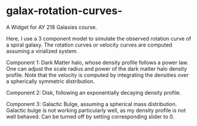 # galax-rotation-curves-
A Widget for AY 218 Galaxies course.

Here, I use a 3 component model to simulate the observed rotation curve of a spiral galaxy. 
The rotation curves or velocity curves are computed assuming a virialized system. 

Component 1: Dark Matter halo, whose density profile follows a power law. One can adjust the scale radius and power of the dark matter halo density profile. Note that the velocity is computed by integrating the densities over a spherically symmetric distribution.

Component 2: Disk, following an exponentially decaying density profile.

Component 3: Galactic Bulge, assuming a spherical mass distribution. Galactic bulge is not working particularly well, as my density profile is not well behaved. Can be turned off by setting corresponding slider to 0. 


